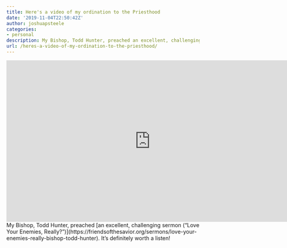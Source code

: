 ```yaml
---
title: Here's a video of my ordination to the Priesthood
date: '2019-11-04T22:50:42Z'
author: joshuapsteele
categories:
- personal
description: My Bishop, Todd Hunter, preached an excellent, challenging sermon (“Love Your Enemies, Really?”). It’s definitely worth a listen!.
url: /heres-a-video-of-my-ordination-to-the-priesthood/
---
```

<iframe allow="accelerometer; autoplay; clipboard-write; encrypted-media; gyroscope; picture-in-picture" allowfullscreen="" frameborder="0" height="422" loading="lazy" src="https://www.youtube.com/embed/nfRMqjhNhzs?feature=oembed" title="Church of the Savior Ordination Service (2019-11-02)" width="750"></iframe>My Bishop, Todd Hunter, preached [an excellent, challenging sermon (“Love Your Enemies, Really?”)](https://friendsofthesavior.org/sermons/love-your-enemies-really-bishop-todd-hunter). It’s definitely worth a listen!